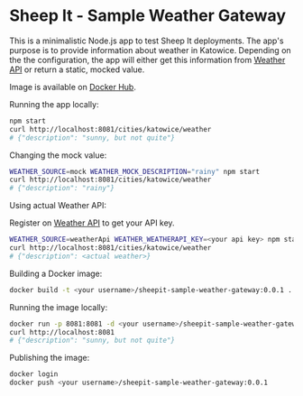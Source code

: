 # Sheep It - Sample Weather Gateway

This is a minimalistic Node.js app to test Sheep It deployments. The app's purpose is to provide information about weather in Katowice. Depending on the the configuration, the app will either get this information from [Weather API](https://www.weatherapi.com/) or return a static, mocked value.

Image is available on [Docker Hub](https://hub.docker.com/r/sheepit/sheepit-sample-weather-gateway).

Running the app locally:

``` bash
npm start
curl http://localhost:8081/cities/katowice/weather
# {"description": "sunny, but not quite"}
```

Changing the mock value:

``` bash
WEATHER_SOURCE=mock WEATHER_MOCK_DESCRIPTION="rainy" npm start
curl http://localhost:8081/cities/katowice/weather
# {"description": "rainy"}
```

Using actual Weather API:

Register on [Weather API](https://www.weatherapi.com/) to get your API key.

``` bash
WEATHER_SOURCE=weatherApi WEATHER_WEATHERAPI_KEY=<your api key> npm start
curl http://localhost:8081/cities/katowice/weather
# {"description": <actual weather>}
```

Building a Docker image:

``` bash
docker build -t <your username>/sheepit-sample-weather-gateway:0.0.1 .
```

Running the image locally:

``` bash
docker run -p 8081:8081 -d <your username>/sheepit-sample-weather-gateway:0.0.1
curl http://localhost:8081
# {"description": "sunny, but not quite"}
```

Publishing the image:

``` bash
docker login
docker push <your username>/sheepit-sample-weather-gateway:0.0.1
```